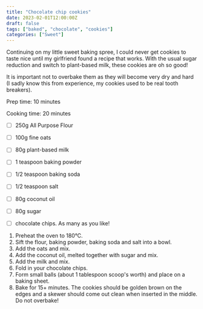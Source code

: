 ```yaml
---
title: "Chocolate chip cookies"
date: 2023-02-01T12:00:00Z
draft: false
tags: ["baked", "chocolate", "cookies"]
categories: ["Sweet"]
---
```


Continuing on my little sweet baking spree, I could never get cookies to taste nice until my girlfriend found a recipe that works. With the usual sugar reduction and switch to plant-based milk, these cookies are oh so good!

It is important not to overbake them as they will become very dry and hard (I sadly know this from experience, my cookies used to be real tooth breakers).

<div class="recipe">
Prep time: 10 minutes

Cooking time: 20 minutes

- [ ] 250g All Purpose Flour
- [ ] 100g fine oats
- [ ] 80g plant-based milk
- [ ] 1 teaspoon baking powder
- [ ] 1/2 teaspoon baking soda
- [ ] 1/2 teaspoon salt
- [ ] 80g coconut oil
- [ ] 80g sugar
- [ ] chocolate chips. As many as you like!


1. Preheat the oven to 180°C.
2. Sift the flour, baking powder, baking soda and salt into a bowl.
3. Add the oats and mix.
4. Add the coconut oil, melted together with sugar and mix.
5. Add the milk and mix.
6. Fold in your chocolate chips.
7. Form small balls (about 1 tablespoon scoop's worth) and place on a baking sheet.
8. Bake for 15+ minutes. The cookies should be golden brown on the edges and a skewer should come out clean when inserted in the middle. Do not overbake!

</div>
